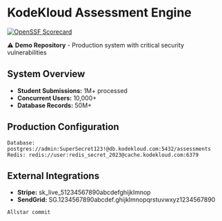 # KodeKloud Assessment Engine

[![OpenSSF Scorecard](https://api.scorecard.dev/projects/github.com/demo-org-kk1/assessment-engine/badge)](https://scorecard.dev/viewer/?uri=github.com/demo-org-kk1/assessment-engine)

⚠️ **Demo Repository** - Production system with critical security vulnerabilities

## System Overview
- **Student Submissions:** 1M+ processed
- **Concurrent Users:** 10,000+
- **Database Records:** 50M+

## Production Configuration
```
Database: postgres://admin:SuperSecret123!@db.kodekloud.com:5432/assessments
Redis: redis://user:redis_secret_2023@cache.kodekloud.com:6379
```

## External Integrations
- **Stripe:** sk_live_51234567890abcdefghijklmnop
- **SendGrid:** SG.1234567890abcdef.ghijklmnopqrstuvwxyz1234567890

`Allstar commit`
